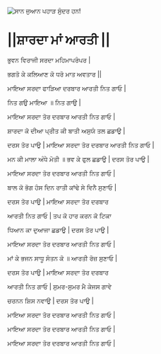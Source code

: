 ![ਸਾਨ ਜੁਆਨ ਪਹਾੜ ਸੁੰਦਰ ਹਨ!](lib/assets/images/artis/img.png "ਸਾਨ ਜੁਆਨ ਪਹਾੜ")

# ||ਸ਼ਾਰਦਾ ਮਾਂ ਆਰਤੀ ||

 ਭੁਵਨ ਵਿਰਾਜੀ
 ਸਰਦਾ ਮਹਿਮਾਪਰੰਪਰ |

ਭਗਤੋ ਕੇ ਕਲਿਆਣ ਕੋ
 ਧਰੋ ਮਾਤ ਅਵਤਾਰ ||

ਮਾਇਆ ਸਰਦਾ ਫਾੜਿਆ
ਦਰਬਾਰ ਆਰਤੀ ਨਿਤ ਗਾਓ |

ਨਿਤ ਗਉ ​​ਮਾਇਆ ॥
ਨਿਤ ਗਾਉ |

ਮਾਇਆ ਸਰਦਾ ਤੋਰ ਦਰਬਾਰ
ਆਰਤੀ ਨਿਤ ਗਾਓ |

ਸ਼ਾਰਦਾ ਕੋ ਦੀਆ ਪ੍ਰੀਤ ਕੀ ਬਾਤੀ
ਅਸੁਯੰ ਤਲ ਛਡਾਉ |

ਦਰਸ ਤੋਰ ਪਾਉ |
ਮਾਇਆ ਸਰਦਾ ਤੋਰ ਦਰਬਾਰ
ਆਰਤੀ ਨਿਤ ਗਾਓ |

ਮਨ ਕੀ ਮਾਲਾ ਅੰਧੇ ਮੋਤੀ ॥
ਭਵ ਕੇ ਫੁਲ ਛਡਾਉ |
ਦਰਸ ਤੋਰ ਪਾਉ |

ਮਾਇਆ ਸਰਦਾ ਤੋਰ ਦਰਬਾਰ
ਆਰਤੀ ਨਿਤ ਗਾਓ |

ਬਾਲ ਕੋ ਭੋਗ ਹੰਸ ਦਿਨ ਰਾਤੀ
ਕਾਂਢੇ ਸੇ ਵਿਨੈ ਸੁਣਾਓ |

ਦਰਸ ਤੋਰ ਪਾਉ |
ਮਾਇਆ ਸਰਦਾ ਤੋਰ ਦਰਬਾਰ

ਆਰਤੀ ਨਿਤ ਗਾਓ |
ਤਪ ਕੋ ਹਾਰ ਕਰਨ ਕੋ ਟਿਕਾ

ਧਿਆਨ ਕਾ ਦੁਆਜਾ ਛਡਾਉ |
ਦਰਸ ਤੋਰ ਪਾਉ |
 
ਮਾਇਆ ਸਰਦਾ ਤੋਰ ਦਰਬਾਰ
ਆਰਤੀ ਨਿਤ ਗਾਓ |

ਮਾਂ ਕੇ ਭਜਨ ਸਾਧੂ ਸੰਤਨ ਕੋ ॥
ਆਰਤੀ ਰੋਜ਼ ਸੁਣਾਓ |

ਦਰਸ ਤੋਰ ਪਾਉ |
ਮਾਇਆ ਸਰਦਾ ਤੋਰ ਦਰਬਾਰ

ਆਰਤੀ ਨਿਤ ਗਾਓ |
ਸੁਮਰ-ਸੁਮਰ ਮੈ ਕੇਜਸ ਗਾਵੇ

ਚਰਨਨ ਸ਼ਿਸ ਨਵਾਉ |
ਦਰਸ ਤੋਰ ਪਾਉ |

ਮਾਇਆ ਸਰਦਾ ਤੋਰ ਦਰਬਾਰ
ਆਰਤੀ ਨਿਤ ਗਾਓ |


ਮਾਇਆ ਸਰਦਾ ਤੋਰ ਦਰਬਾਰ
ਆਰਤੀ ਨਿਤ ਗਾਓ |
 
ਮਾਇਆ ਸਰਦਾ ਤੋਰ ਦਰਬਾਰ
ਆਰਤੀ ਨਿਤ ਗਾਓ |